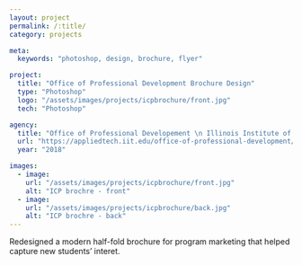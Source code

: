 ```yaml
---
layout: project
permalink: /:title/
category: projects

meta:
  keywords: "photoshop, design, brochure, flyer"

project:
  title: "Office of Professional Development Brochure Design"
  type: "Photoshop"
  logo: "/assets/images/projects/icpbrochure/front.jpg"
  tech: "Photoshop"

agency:
  title: "Office of Professional Developement \n Illinois Institute of Technology"
  url: "https://appliedtech.iit.edu/office-of-professional-development/international/about"
  year: "2018"

images:
  - image:
    url: "/assets/images/projects/icpbrochure/front.jpg"
    alt: "ICP brochre - front"
  - image:
    url: "/assets/images/projects/icpbrochure/back.jpg"
    alt: "ICP brochre - back"
---
```

<p>Redesigned a modern half-fold brochure for program marketing that helped capture new students’ interet.</p>
